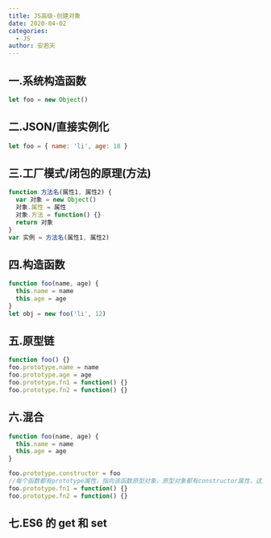 ```yaml
---
title: JS高级-创建对象
date: 2020-04-02
categories:
  - JS
author: 安若天
---
```


## 一.系统构造函数

```js
let foo = new Object()
```

## 二.JSON/直接实例化

```js
let foo = { name: 'li', age: 18 }
```

## 三.工厂模式/闭包的原理(方法)

```js
function 方法名(属性1, 属性2) {
  var 对象 = new Object()
  对象.属性 = 属性
  对象.方法 = function() {}
  return 对象
}
var 实例 = 方法名(属性1, 属性2)
```

## 四.构造函数

```js
function foo(name, age) {
  this.name = name
  this.age = age
}
let obj = new foo('li', 12)
```

## 五.原型链

```js
function foo() {}
foo.prototype.name = name
foo.prototype.age = age
foo.prototype.fn1 = function() {}
foo.prototype.fn2 = function() {}
```

## 六.混合

```js
function foo(name, age) {
  this.name = name
  this.age = age
}

foo.prototype.constructor = foo
//每个函数都有prototype属性，指向该函数原型对象，原型对象都有constructor属性，这是一个指向prototype属性所在函数的指针
foo.prototype.fn1 = function() {}
foo.prototype.fn2 = function() {}
```

## 七.ES6 的 get 和 set
